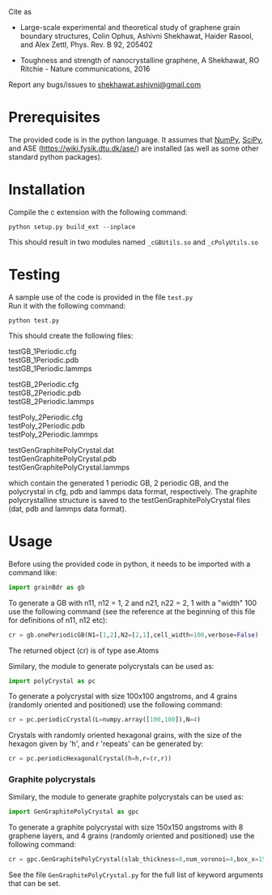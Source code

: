 Cite as
* Large-scale experimental and theoretical study of graphene grain boundary structures, Colin Ophus, Ashivni Shekhawat, Haider Rasool, and Alex Zettl, Phys. Rev. B 92, 205402

* Toughness and strength of nanocrystalline graphene, A Shekhawat, RO Ritchie - Nature communications, 2016

Report any bugs/issues to shekhawat.ashivni@gmail.com

# Prerequisites

The provided code is in the python language. It assumes that [NumPy](http://www.numpy.org/), [SciPy](http://www.scipy.org/), and ASE (https://wiki.fysik.dtu.dk/ase/) are installed 
(as well as some other standard python packages). 


# Installation

Compile the c extension with the following command:

```
python setup.py build_ext --inplace
```

This should result in two modules named `_cGBUtils.so` and `_cPolyUtils.so`

# Testing

A sample use of the code is provided in the file `test.py`  
Run it with the following command:

```
python test.py
```

This should create the following files:

testGB_1Periodic.cfg  
testGB_1Periodic.pdb  
testGB_1Periodic.lammps  

testGB_2Periodic.cfg  
testGB_2Periodic.pdb  
testGB_2Periodic.lammps  

testPoly_2Periodic.cfg  
testPoly_2Periodic.pdb  
testPoly_2Periodic.lammps  

testGenGraphitePolyCrystal.dat  
testGenGraphitePolyCrystal.pdb  
testGenGraphitePolyCrystal.lammps  

which contain the generated 1 periodic GB, 2 periodic GB, and the polycrystal in cfg, pdb and lammps data format, respectively.  The graphite polycrystalline structure is saved to the testGenGraphitePolyCrystal files (dat, pdb and lammps data format).


# Usage

Before using the provided code in python, it needs to be imported with a command like:
```python
import grainBdr as gb
```

To generate a GB with n11, n12 = 1, 2 and n21, n22 = 2, 1 with a "width" 100 use the following command (see the reference at the beginning of this file for definitions of n11, n12 etc):

```python
cr = gb.onePeriodicGB(N1=[1,2],N2=[2,1],cell_width=100,verbose=False)
```

The returned object (cr) is of type ase.Atoms

Similary, the module to generate polycrystals can be used as:

```python
import polyCrystal as pc
```

To generate a polycrystal with size 100x100 angstroms, and 4 grains (randomly oriented and positioned) use the following command:

```python
cr = pc.periodicCrystal(L=numpy.array([100,100]),N=4)
```

Crystals with randomly oriented hexagonal grains, with the size of the hexagon given by 'h', and r 'repeats' can be generated by:

```python
cr = pc.periodicHexagonalCrystal(h=h,r=(r,r))
```

### Graphite polycrystals

Similary, the module to generate graphite polycrystals can be used as:

```python
import GenGraphitePolyCrystal as gpc
```
To generate a graphite polycrystal with size 150x150 angstroms with 8 graphene layers, and 4 grains (randomly oriented and positioned) use the following command:
```python
cr = gpc.GenGraphitePolyCrystal(slab_thickness=8,num_voronoi=4,box_x=150,box_y=150)
```
See the file `GenGraphitePolyCrystal.py` for the full list of keyword arguments that can be set.





